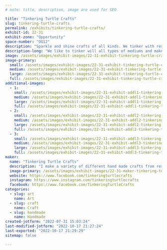 ```yaml
---
# note: title, description, image are used for SEO

title: "Tinkering Turtle Crafts"
slug: tinkering-turtle-crafts
permalink: /exhibits/tinkering-turtle-crafts/
exhibit-id: 22-31
exhibit-zone: "Opportunity"
space-number: "OG12"
description: "Sparkle and shine crafts of all kinds. We tinker with resin, rhinestones and glitter."
description-long: "We like to tinker will all types of mediums and make a variety of crafts for all ages. Pens, keychains, ornaments, jars, wall hangings and more. "
image: /assets/images/exhibit-images/22-31-exhibit-tinkering-turtle-crafts-crafts-2-large.jpg
image-primary: 
  small: /assets/images/exhibit-images/22-31-exhibit-tinkering-turtle-crafts-crafts-2-small.jpg
  medium: /assets/images/exhibit-images/22-31-exhibit-tinkering-turtle-crafts-crafts-2-medium.jpg
  large: /assets/images/exhibit-images/22-31-exhibit-tinkering-turtle-crafts-crafts-2-large.jpg
  full: /assets/images/exhibit-images/22-31-exhibit-tinkering-turtle-crafts-crafts-2-full.jpg
additional-images: 
  - 1:
    small: /assets/images/exhibit-images/22-31-exhibit-addl1-tinkering-turtle-crafts-crafts-3-small.jpg
    medium: /assets/images/exhibit-images/22-31-exhibit-addl1-tinkering-turtle-crafts-crafts-3-medium.jpg
    large: /assets/images/exhibit-images/22-31-exhibit-addl1-tinkering-turtle-crafts-crafts-3-large.jpg
    full: /assets/images/exhibit-images/22-31-exhibit-addl1-tinkering-turtle-crafts-crafts-3-full.jpg
  - 2:
    small: /assets/images/exhibit-images/22-31-exhibit-addl2-tinkering-turtle-crafts-crafts-small.jpg
    medium: /assets/images/exhibit-images/22-31-exhibit-addl2-tinkering-turtle-crafts-crafts-medium.jpg
    large: /assets/images/exhibit-images/22-31-exhibit-addl2-tinkering-turtle-crafts-crafts-large.jpg
    full: /assets/images/exhibit-images/22-31-exhibit-addl2-tinkering-turtle-crafts-crafts-full.jpg
  - 3:
    small: /assets/images/exhibit-images/22-31-exhibit-addl3-tinkering-turtle-crafts-keychains-small.jpg
    medium: /assets/images/exhibit-images/22-31-exhibit-addl3-tinkering-turtle-crafts-keychains-medium.jpg
    large: /assets/images/exhibit-images/22-31-exhibit-addl3-tinkering-turtle-crafts-keychains-large.jpg
    full: /assets/images/exhibit-images/22-31-exhibit-addl3-tinkering-turtle-crafts-keychains-full.jpg
maker: 
  name: "Tinkering Turtle Crafts"
  description: "I make a variety of different hand made crafts from resin, rhinestones, paper and yarn. A variety of cups, keychains, magnets, ornaments and wall pieces just to name a few of the items I have. Always learning and creating more fun and colorful pieces."
  image-primary: /assets/images/exhibit-images/22-31-maker-tinkering-turtle-crafts-tinkering-turtle-crafts-medium.jpg
  website: https://www.facebook.com/tinkeringturtlecrafts
  instagram: https://www.instagram.com/tinkeringturtlecrafts
  facebook: https://www.facebook.com/TinkeringTurtleCrafts
categories: 
  - slug: art
    name: Art
  - slug: craft
    name: Craft
  - slug: handmade
    name: Handmade
created-jotform: "2022-07-31 15:03:24"
last-modified-jotform: "2022-10-17 21:27:24"
last-exported: "2022-10-17 21:29:29"
sitemap: false

---
```


